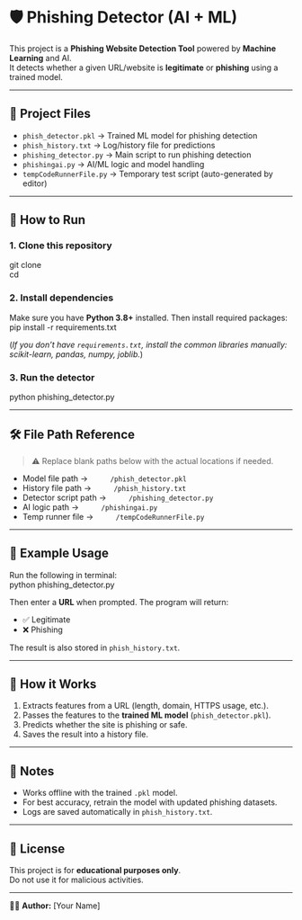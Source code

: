# 🛡️ Phishing Detector (AI + ML)

This project is a **Phishing Website Detection Tool** powered by **Machine Learning** and AI.  
It detects whether a given URL/website is **legitimate** or **phishing** using a trained model.  

---

## 📂 Project Files

- `phish_detector.pkl` → Trained ML model for phishing detection  
- `phish_history.txt` → Log/history file for predictions  
- `phishing_detector.py` → Main script to run phishing detection  
- `phishingai.py` → AI/ML logic and model handling  
- `tempCodeRunnerFile.py` → Temporary test script (auto-generated by editor)  

---

## 🚀 How to Run

### 1. Clone this repository
git clone <your-repo-link>  
cd <repo-folder>  

### 2. Install dependencies
Make sure you have **Python 3.8+** installed. Then install required packages:  
pip install -r requirements.txt  

(*If you don’t have `requirements.txt`, install the common libraries manually: scikit-learn, pandas, numpy, joblib.*)

### 3. Run the detector
python phishing_detector.py  

---

## 🛠️ File Path Reference

> ⚠️ Replace blank paths below with the actual locations if needed.

- Model file path → `     /phish_detector.pkl`  
- History file path → `     /phish_history.txt`  
- Detector script path → `     /phishing_detector.py`  
- AI logic path → `     /phishingai.py`  
- Temp runner file → `     /tempCodeRunnerFile.py`  

---

## 📒 Example Usage

Run the following in terminal:  
python phishing_detector.py  

Then enter a **URL** when prompted. The program will return:  
- ✅ Legitimate  
- ❌ Phishing  

The result is also stored in `phish_history.txt`.

---

## 🧠 How it Works
1. Extracts features from a URL (length, domain, HTTPS usage, etc.).  
2. Passes the features to the **trained ML model** (`phish_detector.pkl`).  
3. Predicts whether the site is phishing or safe.  
4. Saves the result into a history file.  

---

## 📌 Notes
- Works offline with the trained `.pkl` model.  
- For best accuracy, retrain the model with updated phishing datasets.  
- Logs are saved automatically in `phish_history.txt`.  

---

## 📜 License
This project is for **educational purposes only**.  
Do not use it for malicious activities.  

---

👨‍💻 **Author:** [Your Name]  
